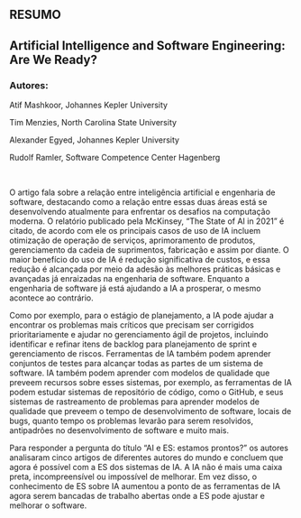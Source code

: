 ## RESUMO

## Artificial Intelligence and Software Engineering: Are We Ready?

### Autores:

Atif Mashkoor, Johannes Kepler University

Tim Menzies, North Carolina State University

Alexander Egyed, Johannes Kepler University

Rudolf Ramler, Software Competence Center Hagenberg 

<br>

O artigo fala sobre a relação entre inteligência artificial e engenharia de software, destacando
como a relação entre essas duas áreas está se desenvolvendo atualmente para enfrentar os desafios na computação moderna. O relatório publicado pela McKinsey, “The State of AI in 2021” é citado, de acordo com ele os principais casos de uso de IA incluem otimização de operação de serviços, aprimoramento de produtos, gerenciamento da cadeia de suprimentos, fabricação e assim por diante. O maior benefício do uso de IA é redução significativa de custos, e essa redução é alcançada por meio da adesão às melhores práticas básicas e avançadas já enraizadas na engenharia de software. Enquanto a engenharia de software já está ajudando a IA a prosperar, o mesmo acontece ao contrário.

Como por exemplo, para o estágio de planejamento, a IA pode ajudar a encontrar os problemas mais críticos que precisam ser corrigidos prioritariamente e ajudar no gerenciamento ágil de projetos, incluindo identificar e refinar itens de backlog para planejamento de sprint e gerenciamento de riscos. Ferramentas de IA também podem aprender conjuntos de testes para alcançar todas as partes de um sistema de software. IA também podem aprender com modelos de qualidade que preveem recursos sobre esses sistemas, por exemplo, as ferramentas de IA podem estudar sistemas de repositório de código, como o GitHub, e seus sistemas de rastreamento de problemas para aprender modelos de qualidade que preveem o tempo de desenvolvimento de software, locais de bugs, quanto tempo os problemas levarão para serem resolvidos, antipadrões no desenvolvimento de software e muito mais.

Para responder a pergunta do título “AI e ES: estamos prontos?” os autores analisaram cinco artigos de diferentes autores do mundo e concluem que agora é possível com a ES dos sistemas de IA. A IA não é mais uma caixa preta, incompreensível ou impossível de melhorar. Em vez disso, o conhecimento de ES sobre IA aumentou a ponto de as ferramentas de IA agora serem bancadas de trabalho abertas onde a ES pode ajustar e melhorar o software.
